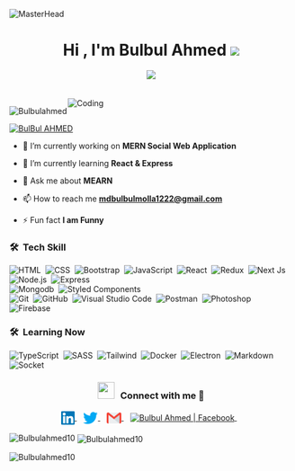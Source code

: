 ![MasterHead](https://pbs.twimg.com/media/DQlOsZyVAAAXfAx?format=jpg&name=large)


<h1 align="center"><b>Hi , I'm Bulbul Ahmed </b><img src="https://media.giphy.com/media/hvRJCLFzcasrR4ia7z/giphy.gif" width="35"></h1>

<p align="center">
  <a href="https://github.com/DenverCoder1/readme-typing-svg"><img src="https://readme-typing-svg.herokuapp.com?font=Time+New+Roman&color=cyan&size=25&center=true&vCenter=true&width=600&height=100&lines=Assalamu+O+Alaikum+Warahmatullah..&hearts;++;Self-Learner;+Full-Stack+Web+Developer;Non-CSE+Student;Active+Learner/Researcher;Love+to+learn+new+stuffs..<3"></a>
</p>


<br>

<img align="right" alt="Coding" width="400" src="https://camo.githubusercontent.com/cae12fddd9d6982901d82580bdf321d81fb299141098ca1c2d4891870827bf17/68747470733a2f2f6d69726f2e6d656469756d2e636f6d2f6d61782f313336302f302a37513379765349765f7430696f4a2d5a2e676966">


<p align="left"> <img src="https://komarev.com/ghpvc/?username=Bulbulahmed10&label=Profile%20views&color=0e75b6&style=flat" alt="Bulbulahmed" /> </p>

<p align="left"> <a href="https://twitter.com/BulBul_AHMED_10" target="blank"><img src="https://img.shields.io/twitter/follow/BulBul_AHMED_10?logo=twitter&style=for-the-badge" alt="BulBul AHMED" /></a> </p>

- 🔭 I’m currently working on **MERN Social Web Application**

- 🌱 I’m currently learning **React & Express**

- 💬 Ask me about **MEARN**

- 📫 How to reach me **mdbulbulmolla1222@gmail.com**

- ⚡ Fun fact **I am Funny**

### 🛠 &nbsp;Tech Skill

![HTML](https://img.shields.io/badge/-HTML-05122A?style=flat&logo=HTML5)&nbsp;
![CSS](https://img.shields.io/badge/-CSS-05122A?style=flat&logo=CSS3&logoColor=1572B6)&nbsp;
![Bootstrap](https://img.shields.io/badge/-Bootstrap-05122A?style=flat&logo=bootstrap&logoColor=563D7C)&nbsp;
![JavaScript](https://img.shields.io/badge/-JavaScript-05122A?style=flat&logo=javascript)&nbsp;
![React](https://img.shields.io/badge/-React-05122A?style=flat&logo=react)&nbsp;
![Redux](https://img.shields.io/badge/-Redux-05122A?style=flat&logo=redux)&nbsp;
![Next Js](https://img.shields.io/badge/-NextJs-05122A?style=flat&logo=next.js)&nbsp;
![Node.js](https://img.shields.io/badge/-Node.js-05122A?style=flat&logo=node.js)&nbsp;
![Express](https://img.shields.io/badge/-express.js-05122A?style=flat&logo=express)&nbsp;\
![Mongodb](https://img.shields.io/badge/-Mongodb-05122A?style=flat&logo=mongodb)&nbsp;
![Styled Components](https://img.shields.io/badge/-StyledComponents-05122A?style=flat&logo=styled-components)&nbsp;\
![Git](https://img.shields.io/badge/-Git-05122A?style=flat&logo=git)&nbsp;
![GitHub](https://img.shields.io/badge/-GitHub-05122A?style=flat&logo=github)&nbsp;
![Visual Studio Code](https://img.shields.io/badge/-Visual%20Studio%20Code-05122A?style=flat&logo=visual-studio-code&logoColor=007ACC)&nbsp;
![Postman](https://img.shields.io/badge/-Postman-05122A?style=flat&logo=postman)&nbsp;
![Photoshop](https://img.shields.io/badge/-Photoshop-05122A?style=flat&logo=adobe-photoshop)&nbsp;
![Firebase](https://img.shields.io/badge/-Firebase-05122A?style=flat&logo=firebase)&nbsp;
<br />

### 🛠 &nbsp;Learning Now
![TypeScript](https://img.shields.io/badge/-Typescript-05122A?style=flat&logo=typescript)&nbsp;
![SASS](https://img.shields.io/badge/-SASS-05122A?style=flat&logo=sass)&nbsp;
![Tailwind](https://img.shields.io/badge/-Tailwind%20CSS-05122A?style=flat&logo=tailwind-css)&nbsp;
![Docker](https://img.shields.io/badge/-Docker-05122A?style=flat&logo=docker)&nbsp;
![Electron](https://img.shields.io/badge/-Electron-05122A?style=flat&logo=electron)&nbsp;
![Markdown](https://img.shields.io/badge/-Markdown-05122A?style=flat&logo=markdown)
![Socket](https://img.shields.io/badge/-Socket-05122A?style=flat&logo=socket.io)
<br />
<h3 align="center" > <img src="https://media.giphy.com/media/iY8CRBdQXODJSCERIr/giphy.gif" width="30" height="30" style="margin-right: 10px;">Connect with me 🤝 </h3>

<p align="center">
<a href="https://www.linkedin.com/in/bulbul-ahmed-625aab241/" target="_blank">
  <img align="center" alt="Bulbul Ahmed | Linkedin" width="24px" src="https://github.com/SatYu26/SatYu26/blob/master/Assets/Linkedin.svg" />
</a> &nbsp;&nbsp;
<a href="https://twitter.com/BulBul_AHMED_10" target="_blank">
  <img align="center" alt="Bulbul Ahmed | Twitter" width="26px" src="https://github.com/SatYu26/SatYu26/blob/master/Assets/Twitter.svg" />
</a> &nbsp;&nbsp;
<a href="mailto:mdbulbulmolla1222@gmail.com" >
  <img align="center" alt="Bulbul Ahmed | Gmail" width="26px" src="https://github.com/SatYu26/SatYu26/blob/master/Assets/Gmail.svg" />
</a> &nbsp;&nbsp;
<a href="https://www.facebook.com/Mdbulbulmolla01/">
    <img align="center" alt="Bulbul Ahmed | Facebook" width="24px" src="https://upload.wikimedia.org/wikipedia/en/thumb/0/04/Facebook_f_logo_%282021%29.svg/100px-Facebook_f_logo_%282021%29.svg.png" />
</a> &nbsp;&nbsp;
<p>

  

<p><img align="left" src="https://github-readme-stats.vercel.app/api/top-langs?username=Bulbulahmed10&show_icons=true&locale=en&layout=compact&theme=tokyonight" alt="Bulbulahmed10" /></p>
<p>&nbsp;<img align="center" src="https://github-readme-stats.vercel.app/api?username=Bulbulahmed10&show_icons=true&locale=en&theme=tokyonight" alt="Bulbulahmed10" /></p>
<p><img align="center" src="https://github-readme-streak-stats.herokuapp.com/?user=Bulbulahmed10&&theme=tokyonight" alt="Bulbulahmed10" /></p>
